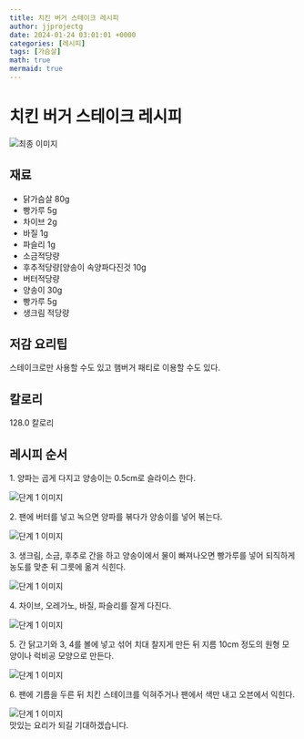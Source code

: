 ```yaml
---
title: 치킨 버거 스테이크 레시피
author: jjprojectg
date: 2024-01-24 03:01:01 +0000
categories: [레시피]
tags: [가슴살]
math: true
mermaid: true
---
```

<meta name="og:type" content="website"/>
<meta charset="UTF-8"/>
<div class="header">
  <h1>치킨 버거 스테이크 레시피</h1>
</div>

<div class="container my-4">
  <div class="row">
    <div class="col-12 col-md-6">
      <div class="recipe-image">
        <img src="http://www.foodsafetykorea.go.kr/uploadimg/20141117/20141117053715_1416213435185.jpg" class="step-image" alt="최종 이미지"/>
      </div>
    </div>
    <div class="col-12 col-md-6">
      <div class="ingredients">
        <h2>재료</h2>
        <ul class="card">
          <li> 닭가슴살 80g </li>
          <li>  빵가루 5g </li>
          <li>  차이브 2g </li>
          <li>  바질 1g </li>
          <li>  파슬리 1g </li>
          <li>  소금적당량 </li>
          <li>  후추적당량[양송이 속양파다진것 10g </li>
          <li>  버터적당량 </li>
          <li>  양송이 30g </li>
          <li>  빵가루 5g </li>
          <li>  생크림 적당량 </li>
</ul>
      </div>
    </div>
    <div class="col-12 col-md-6">
      <div class="ingredients">
        <h2>저감 요리팁</h2>
        <div class="card"> 
          <p>
            스테이크로만 사용할 수도 있고 햄버거 패티로 이용할 수도 있다.
          </p>
        </div>
      </div>
      <div class="ingredients">
        <h2>칼로리</h2>
        <div class="card"> 
          <p>
            128.0 칼로리
          </p>
        </div>
      </div>
    </div>
  </div>

  <h2 class="my-4">레시피 순서</h2>
  <div class="card recipe-card">
    <div class="card-body recipe-step">
      <p class="card-text step-description">1. 양파는 곱게 다지고 양송이는 0.5cm로 슬라이스 한다.</p>
      <img src="http://www.foodsafetykorea.go.kr/uploadimg/cook/981-1.jpg" alt="단계 1 이미지" class="step-image"/>
    </div>
  </div>
  <div class="card recipe-card">
    <div class="card-body recipe-step">
      <p class="card-text step-description">2. 팬에 버터를 넣고 녹으면 양파를 볶다가 양송이를 넣어 볶는다.</p>
      <img src="http://www.foodsafetykorea.go.kr/uploadimg/cook/981-2.jpg" alt="단계 1 이미지" class="step-image"/>
    </div>
  </div>
  <div class="card recipe-card">
    <div class="card-body recipe-step">
      <p class="card-text step-description">3. 생크림, 소금, 후추로 간을 하고 양송이에서 물이 빠져나오면 빵가루를 넣어 되직하게 농도를 맞춘 뒤 그릇에 옮겨 식힌다.</p>
      <img src="http://www.foodsafetykorea.go.kr/uploadimg/cook/981-3.jpg" alt="단계 1 이미지" class="step-image"/>
    </div>
  </div>
  <div class="card recipe-card">
    <div class="card-body recipe-step">
      <p class="card-text step-description">4. 차이브, 오레가노, 바질, 파슬리를 잘게 다진다.</p>
      <img src="http://www.foodsafetykorea.go.kr/uploadimg/cook/981-4.jpg" alt="단계 1 이미지" class="step-image"/>
    </div>
  </div>
  <div class="card recipe-card">
    <div class="card-body recipe-step">
      <p class="card-text step-description">5. 간 닭고기와 3, 4를 볼에 넣고 섞어 치대 찰지게 만든 뒤 지름 10cm 정도의 원형 모양이나 럭비공 모양으로 만든다.</p>
      <img src="http://www.foodsafetykorea.go.kr/uploadimg/cook/981-5.jpg" alt="단계 1 이미지" class="step-image"/>
    </div>
  </div>
  <div class="card recipe-card">
    <div class="card-body recipe-step">
      <p class="card-text step-description">6. 팬에 기름을 두른 뒤 치킨 스테이크를 익혀주거나 팬에서 색만 내고 오븐에서 익힌다.</p>
      <img src="http://www.foodsafetykorea.go.kr/uploadimg/cook/981-6.jpg" alt="단계 1 이미지" class="step-image"/>
    </div>
  </div>

</div>
맛있는 요리가 되길 기대하겠습니다.
